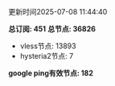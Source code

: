 更新时间2025-07-08 11:44:40

**总订阅: 451**
**总节点: 36826**
- vless节点: 13893
- hysteria2节点: 7

**google ping有效节点: 182**
